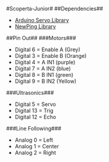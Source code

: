 #Scoperta-Junior#
##Dependencies##
* [Arduino Servo Library](http://arduino.cc/en/Reference/Servo)
* [NewPing Library](http://playground.arduino.cc/Code/NewPing)

##Pin Out##
###Motors###
* Digital 6 = Enable A (Grey)
* Digital 3 = Enable B (Orange)
* Digital 4 = A IN1 (purple)
* Digital 7 = A IN2 (blue)
* Digital 8 = B IN1 (green)
* Digital 9 = B IN2 (Yellow)

###Ultrasonics###
* Digital 5 = Servo
* Digital 13 = Trig
* Digital 12 = Echo

###Line Following###
* Analog 0 = Left
* Analog 1 = Center
* Analog 2 = Right
